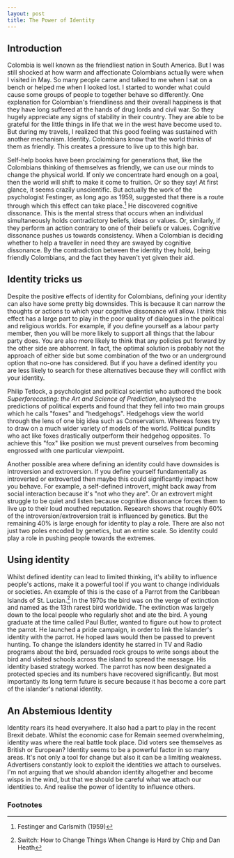 ```yaml
---
layout: post
title: The Power of Identity
---
```

## Introduction
Colombia is well known as the friendliest nation in South America. But I was still shocked at how warm and affectionate Colombians actually were when I visited in May. So many people came and talked to me when I sat on a bench or helped me when I looked lost. I started to wonder what could cause some groups of people to together behave so differently. One explanation for Colombian's friendliness and their overall happiness is that they have long suffered at the hands of drug lords and civil war. So they hugely appreciate any signs of stability in their country. They are able to be grateful for the little things in life that we in the west have become used to. But during my travels, I realized that this good feeling was sustained with another mechanism. Identity. Colombians know that the world thinks of them as friendly. This creates a pressure to live up to this high bar.

Self-help books have been proclaiming for generations that, like the Colombians thinking of themselves as friendly, we can use our minds to change the physical world. If only we concentrate hard enough on a goal, then the world will shift to make it come to fruition. Or so they say! At first glance, it seems crazily unscientific. But actually the work of the psychologist Festinger, as long ago as 1959, suggested that there is a route through which this effect can take place.[^1] He discovered cognitive dissonance. This is the mental stress that occurs when an individual simultaneously holds contradictory beliefs, ideas or values. Or, similarly, if they perform an action contrary to one of their beliefs or values. Cognitive dissonance pushes us towards consistency. When a Colombian is deciding whether to help a traveller in need they are swayed by cognitive dissonance. By the contradiction between the identity they hold, being friendly Colombians, and the fact they haven't yet given their aid. 

## Identity tricks us
Despite the positive effects of identity for Colombians, defining your identity can also have some pretty big downsides. This is because it can narrow the thoughts or actions to which your cognitive dissonance will allow. I think this effect has a large part to play in the poor quality of dialogues in the political and religious worlds. For example, if you define yourself as a labour party member, then you will be more likely to support all things that the labour party does. You are also more likely to think that any policies put forward by the other side are abhorrent. In fact, the optimal solution is probably not the approach of either side but some combination of the two or an underground option that no-one has considered. But if you have a defined identity you are less likely to search for these alternatives because they will conflict with your identity.

Philip Tetlock, a psychologist and political scientist who authored the book *Superforecasting: the Art and Science of Prediction*, analysed the predictions of political experts and found that they fell into two main groups which he calls "foxes" and "hedgehogs". Hedgehogs view the world through the lens of one big idea such as Conservatism. Whereas foxes try to draw on a much wider variety of models of the world. Political pundits who act like foxes drastically outperform their hedgehog opposites. To achieve this "fox" like position we must prevent ourselves from becoming engrossed with one particular viewpoint. 

Another possible area where defining an identity could have downsides is introversion and extroversion. If you define yourself fundamentally as introverted or extroverted then maybe this could significantly impact how you behave. For example, a self-defined introvert, might back away from social interaction because it's "not who they are". Or an extrovert might struggle to be quiet and listen because cognitive dissonance forces them to live up to their loud mouthed reputation. Research shows that roughly 60% of the introversion/extroversion trait is influenced by genetics. But the remaining 40% is large enough for identity to play a role. There are also not just two poles encoded by genetics, but an entire scale. So identity could play a role in pushing people towards the extremes.

## Using identity 
Whilst defined identity can lead to limited thinking, it's ability to influence people's actions, make it a powerful tool if you want to change individuals or societies. An example of this is the case of a Parrot from the Caribbean Islands of St. Lucian.[^2] In the 1970s the bird was on the verge of extinction and named as the 13th rarest bird worldwide. The extinction was largely down to the local people who regularly shot and ate the bird.  A young graduate at the time called Paul Butler, wanted to figure out how to protect the parrot. He launched a pride campaign, in order to link the Islander's identity with the parrot. He hoped laws would then be passed to prevent hunting. To change the islanders identity he starred in TV and Radio programs about the bird, persuaded rock groups to write songs about the bird and visited schools across the island to spread the message. His identity based strategy worked. The parrot has now been designated a protected species and its numbers have recovered significantly. But most importantly its long term future is secure because it has become a core part of the islander's national identity.

## An Abstemious Identity
Identity rears its head everywhere. It also had a part to play in the recent Brexit debate. Whilst the economic case for Remain seemed overwhelming, identity was where the real battle took place. Did voters see themselves as British or European? 
Identity seems to be a powerful factor in so many areas. It's not only a tool for change but also it can be a limiting weakness. Advertisers constantly look to exploit the identities we attach to ourselves. I'm not arguing that we should abandon identity altogether and become wisps in the wind, but that we should be careful what we attach our identities to. And realise the power of identity to influence others. 

### Footnotes
[^1]: Festinger and Carlsmith (1959)
[^2]: Switch: How to Change Things When Change is Hard by Chip and Dan Heath

